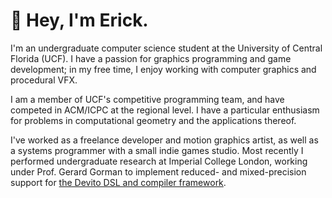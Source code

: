 # :wave: Hey, I'm Erick.

I'm an undergraduate computer science student at the University of Central Florida (UCF). I have a passion for graphics programming and game development; in my free time, I enjoy working with computer graphics and procedural VFX.

I am a member of UCF's competitive programming team, and have competed in ACM/ICPC at the regional level. I have a particular enthusiasm for problems in computational geometry and the applications thereof.

I've worked as a freelance developer and motion graphics artist, as well as a systems programmer with a small indie games studio. Most recently I performed undergraduate research at Imperial College London, working under Prof. Gerard Gorman to implement reduced- and mixed-precision support for [the Devito DSL and compiler framework](https://github.com/devitocodes/devito).
